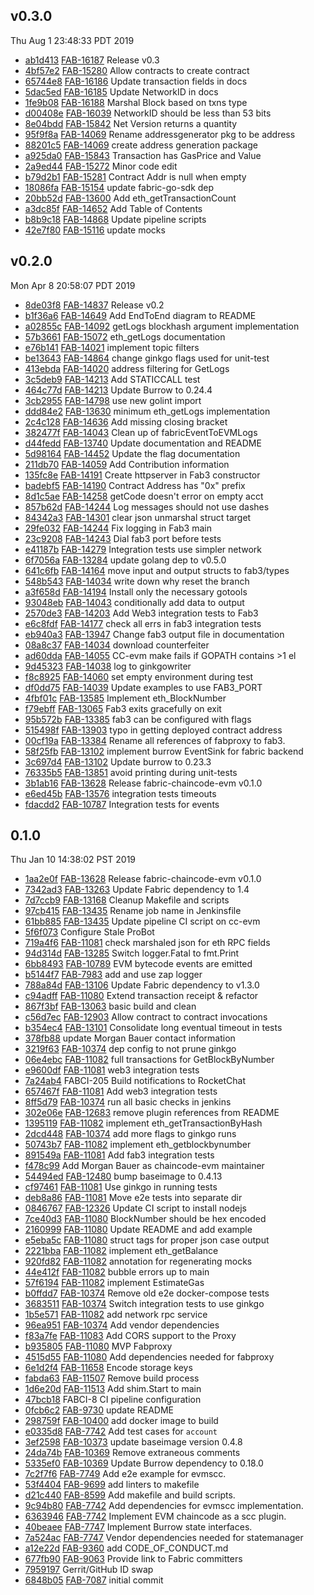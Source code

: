 ## v0.3.0
Thu Aug  1 23:48:33 PDT 2019

* [ab1d413](https://github.com/hyperledger/fabric-chaincode-evm/commit/ab1d413) [FAB-16187](https://jira.hyperledger.org/browse/FAB-16187) Release v0.3
* [4bf57e2](https://github.com/hyperledger/fabric-chaincode-evm/commit/4bf57e2) [FAB-15280](https://jira.hyperledger.org/browse/FAB-15280) Allow contracts to create contract
* [65744e8](https://github.com/hyperledger/fabric-chaincode-evm/commit/65744e8) [FAB-16186](https://jira.hyperledger.org/browse/FAB-16186) Update transaction fields in docs
* [5dac5ed](https://github.com/hyperledger/fabric-chaincode-evm/commit/5dac5ed) [FAB-16185](https://jira.hyperledger.org/browse/FAB-16185) Update NetworkID in docs
* [1fe9b08](https://github.com/hyperledger/fabric-chaincode-evm/commit/1fe9b08) [FAB-16188](https://jira.hyperledger.org/browse/FAB-16188) Marshal Block based on txns type
* [d00408e](https://github.com/hyperledger/fabric-chaincode-evm/commit/d00408e) [FAB-16039](https://jira.hyperledger.org/browse/FAB-16039) NetworkID should be less than 53 bits
* [8e04bdd](https://github.com/hyperledger/fabric-chaincode-evm/commit/8e04bdd) [FAB-15842](https://jira.hyperledger.org/browse/FAB-15842) Net Version returns a quantity
* [95f9f8a](https://github.com/hyperledger/fabric-chaincode-evm/commit/95f9f8a) [FAB-14069](https://jira.hyperledger.org/browse/FAB-14069) Rename addressgenerator pkg to be address
* [88201c5](https://github.com/hyperledger/fabric-chaincode-evm/commit/88201c5) [FAB-14069](https://jira.hyperledger.org/browse/FAB-14069) create address generation package
* [a925da0](https://github.com/hyperledger/fabric-chaincode-evm/commit/a925da0) [FAB-15843](https://jira.hyperledger.org/browse/FAB-15843) Transaction has GasPrice and Value
* [2a9ed44](https://github.com/hyperledger/fabric-chaincode-evm/commit/2a9ed44) [FAB-15272](https://jira.hyperledger.org/browse/FAB-15272) Minor code edit
* [b79d2b1](https://github.com/hyperledger/fabric-chaincode-evm/commit/b79d2b1) [FAB-15281](https://jira.hyperledger.org/browse/FAB-15281) Contract Addr is null when empty
* [18086fa](https://github.com/hyperledger/fabric-chaincode-evm/commit/18086fa) [FAB-15154](https://jira.hyperledger.org/browse/FAB-15154) update fabric-go-sdk dep
* [20bb52d](https://github.com/hyperledger/fabric-chaincode-evm/commit/20bb52d) [FAB-13600](https://jira.hyperledger.org/browse/FAB-13600) Add eth_getTransactionCount
* [a3dc85f](https://github.com/hyperledger/fabric-chaincode-evm/commit/a3dc85f) [FAB-14652](https://jira.hyperledger.org/browse/FAB-14652) Add Table of Contents
* [b8b9c18](https://github.com/hyperledger/fabric-chaincode-evm/commit/b8b9c18) [FAB-14868](https://jira.hyperledger.org/browse/FAB-14868) Update pipeline scripts
* [42e7f80](https://github.com/hyperledger/fabric-chaincode-evm/commit/42e7f80) [FAB-15116](https://jira.hyperledger.org/browse/FAB-15116) update mocks

## v0.2.0
Mon Apr  8 20:58:07 PDT 2019

* [8de03f8](https://github.com/hyperledger/fabric-chaincode-evm/commit/8de03f8) [FAB-14837](https://jira.hyperledger.org/browse/FAB-14837) Release v0.2
* [b1f36a6](https://github.com/hyperledger/fabric-chaincode-evm/commit/b1f36a6) [FAB-14649](https://jira.hyperledger.org/browse/FAB-14649) Add EndToEnd diagram to README
* [a02855c](https://github.com/hyperledger/fabric-chaincode-evm/commit/a02855c) [FAB-14092](https://jira.hyperledger.org/browse/FAB-14092) getLogs blockhash argument implementation
* [57b3661](https://github.com/hyperledger/fabric-chaincode-evm/commit/57b3661) [FAB-15072](https://jira.hyperledger.org/browse/FAB-15072) eth_getLogs documentation
* [e76b141](https://github.com/hyperledger/fabric-chaincode-evm/commit/e76b141) [FAB-14021](https://jira.hyperledger.org/browse/FAB-14021) implement topic filters
* [be13643](https://github.com/hyperledger/fabric-chaincode-evm/commit/be13643) [FAB-14864](https://jira.hyperledger.org/browse/FAB-14864) change ginkgo flags used for unit-test
* [413ebda](https://github.com/hyperledger/fabric-chaincode-evm/commit/413ebda) [FAB-14020](https://jira.hyperledger.org/browse/FAB-14020) address filtering for GetLogs
* [3c5deb9](https://github.com/hyperledger/fabric-chaincode-evm/commit/3c5deb9) [FAB-14213](https://jira.hyperledger.org/browse/FAB-14213) Add STATICCALL test
* [464c77d](https://github.com/hyperledger/fabric-chaincode-evm/commit/464c77d) [FAB-14213](https://jira.hyperledger.org/browse/FAB-14213) Update Burrow to 0.24.4
* [3cb2955](https://github.com/hyperledger/fabric-chaincode-evm/commit/3cb2955) [FAB-14798](https://jira.hyperledger.org/browse/FAB-14798) use new golint import
* [ddd84e2](https://github.com/hyperledger/fabric-chaincode-evm/commit/ddd84e2) [FAB-13630](https://jira.hyperledger.org/browse/FAB-13630) minimum eth_getLogs implementation
* [2c4c128](https://github.com/hyperledger/fabric-chaincode-evm/commit/2c4c128) [FAB-14636](https://jira.hyperledger.org/browse/FAB-14636) Add missing closing bracket
* [382477f](https://github.com/hyperledger/fabric-chaincode-evm/commit/382477f) [FAB-14043](https://jira.hyperledger.org/browse/FAB-14043) Clean up of fabricEventToEVMLogs
* [d44fedd](https://github.com/hyperledger/fabric-chaincode-evm/commit/d44fedd) [FAB-13740](https://jira.hyperledger.org/browse/FAB-13740) Update documentation and README
* [5d98164](https://github.com/hyperledger/fabric-chaincode-evm/commit/5d98164) [FAB-14452](https://jira.hyperledger.org/browse/FAB-14452) Update the flag documentation
* [211db70](https://github.com/hyperledger/fabric-chaincode-evm/commit/211db70) [FAB-14059](https://jira.hyperledger.org/browse/FAB-14059) Add Contribution information
* [135fc8e](https://github.com/hyperledger/fabric-chaincode-evm/commit/135fc8e) [FAB-14191](https://jira.hyperledger.org/browse/FAB-14191) Create httpserver in Fab3 constructor
* [badebf5](https://github.com/hyperledger/fabric-chaincode-evm/commit/badebf5) [FAB-14190](https://jira.hyperledger.org/browse/FAB-14190) Contract Address has "0x" prefix
* [8d1c5ae](https://github.com/hyperledger/fabric-chaincode-evm/commit/8d1c5ae) [FAB-14258](https://jira.hyperledger.org/browse/FAB-14258) getCode doesn't error on empty acct
* [857b62d](https://github.com/hyperledger/fabric-chaincode-evm/commit/857b62d) [FAB-14244](https://jira.hyperledger.org/browse/FAB-14244) Log messages should not use dashes
* [84342a3](https://github.com/hyperledger/fabric-chaincode-evm/commit/84342a3) [FAB-14301](https://jira.hyperledger.org/browse/FAB-14301) clear json unmarshal struct target
* [29fe032](https://github.com/hyperledger/fabric-chaincode-evm/commit/29fe032) [FAB-14244](https://jira.hyperledger.org/browse/FAB-14244) Fix logging in Fab3 main
* [23c9208](https://github.com/hyperledger/fabric-chaincode-evm/commit/23c9208) [FAB-14243](https://jira.hyperledger.org/browse/FAB-14243) Dial fab3 port before tests
* [e41187b](https://github.com/hyperledger/fabric-chaincode-evm/commit/e41187b) [FAB-14279](https://jira.hyperledger.org/browse/FAB-14279) Integration tests use simpler network
* [6f7056a](https://github.com/hyperledger/fabric-chaincode-evm/commit/6f7056a) [FAB-13284](https://jira.hyperledger.org/browse/FAB-13284) update golang dep to v0.5.0
* [641c6fb](https://github.com/hyperledger/fabric-chaincode-evm/commit/641c6fb) [FAB-14164](https://jira.hyperledger.org/browse/FAB-14164) move input and output structs to fab3/types
* [548b543](https://github.com/hyperledger/fabric-chaincode-evm/commit/548b543) [FAB-14034](https://jira.hyperledger.org/browse/FAB-14034) write down why reset the branch
* [a3f658d](https://github.com/hyperledger/fabric-chaincode-evm/commit/a3f658d) [FAB-14194](https://jira.hyperledger.org/browse/FAB-14194) Install only the necessary gotools
* [93048eb](https://github.com/hyperledger/fabric-chaincode-evm/commit/93048eb) [FAB-14043](https://jira.hyperledger.org/browse/FAB-14043) conditionally add data to output
* [2570de3](https://github.com/hyperledger/fabric-chaincode-evm/commit/2570de3) [FAB-14203](https://jira.hyperledger.org/browse/FAB-14203) Add Web3 integration tests to Fab3
* [e6c8fdf](https://github.com/hyperledger/fabric-chaincode-evm/commit/e6c8fdf) [FAB-14177](https://jira.hyperledger.org/browse/FAB-14177) check all errs in fab3 integration tests
* [eb940a3](https://github.com/hyperledger/fabric-chaincode-evm/commit/eb940a3) [FAB-13947](https://jira.hyperledger.org/browse/FAB-13947) Change fab3 output file in documentation
* [08a8c37](https://github.com/hyperledger/fabric-chaincode-evm/commit/08a8c37) [FAB-14034](https://jira.hyperledger.org/browse/FAB-14034) download counterfeiter
* [ad60dda](https://github.com/hyperledger/fabric-chaincode-evm/commit/ad60dda) [FAB-14055](https://jira.hyperledger.org/browse/FAB-14055) CC-evm make fails if GOPATH contains >1 el
* [9d45323](https://github.com/hyperledger/fabric-chaincode-evm/commit/9d45323) [FAB-14038](https://jira.hyperledger.org/browse/FAB-14038) log to ginkgowriter
* [f8c8925](https://github.com/hyperledger/fabric-chaincode-evm/commit/f8c8925) [FAB-14060](https://jira.hyperledger.org/browse/FAB-14060) set empty environment during test
* [df0dd75](https://github.com/hyperledger/fabric-chaincode-evm/commit/df0dd75) [FAB-14039](https://jira.hyperledger.org/browse/FAB-14039) Update examples to use FAB3_PORT
* [4fbf01c](https://github.com/hyperledger/fabric-chaincode-evm/commit/4fbf01c) [FAB-13585](https://jira.hyperledger.org/browse/FAB-13585) Implement eth_BlockNumber
* [f79ebff](https://github.com/hyperledger/fabric-chaincode-evm/commit/f79ebff) [FAB-13065](https://jira.hyperledger.org/browse/FAB-13065) Fab3 exits gracefully on exit
* [95b572b](https://github.com/hyperledger/fabric-chaincode-evm/commit/95b572b) [FAB-13385](https://jira.hyperledger.org/browse/FAB-13385) fab3 can be configured with flags
* [515498f](https://github.com/hyperledger/fabric-chaincode-evm/commit/515498f) [FAB-13903](https://jira.hyperledger.org/browse/FAB-13903) typo in getting deployed contract address
* [00cf19a](https://github.com/hyperledger/fabric-chaincode-evm/commit/00cf19a) [FAB-13384](https://jira.hyperledger.org/browse/FAB-13384) Rename all references of fabproxy to fab3.
* [58f25fb](https://github.com/hyperledger/fabric-chaincode-evm/commit/58f25fb) [FAB-13102](https://jira.hyperledger.org/browse/FAB-13102) implement burrow EventSink for fabric backend
* [3c697d4](https://github.com/hyperledger/fabric-chaincode-evm/commit/3c697d4) [FAB-13102](https://jira.hyperledger.org/browse/FAB-13102) Update burrow to 0.23.3
* [76335b5](https://github.com/hyperledger/fabric-chaincode-evm/commit/76335b5) [FAB-13851](https://jira.hyperledger.org/browse/FAB-13851) avoid printing during unit-tests
* [3b1ab16](https://github.com/hyperledger/fabric-chaincode-evm/commit/3b1ab16) [FAB-13628](https://jira.hyperledger.org/browse/FAB-13628) Release fabric-chaincode-evm v0.1.0
* [e6ed45b](https://github.com/hyperledger/fabric-chaincode-evm/commit/e6ed45b) [FAB-13576](https://jira.hyperledger.org/browse/FAB-13576) integration tests timeouts
* [fdacdd2](https://github.com/hyperledger/fabric-chaincode-evm/commit/fdacdd2) [FAB-10787](https://jira.hyperledger.org/browse/FAB-10787) Integration tests for events

## 0.1.0
Thu Jan 10 14:38:02 PST 2019

* [1aa2e0f](https://github.com/hyperledger/fabric-chaincode-evm/commit/1aa2e0f) [FAB-13628](https://jira.hyperledger.org/browse/FAB-13628) Release fabric-chaincode-evm v0.1.0
* [7342ad3](https://github.com/hyperledger/fabric-chaincode-evm/commit/7342ad3) [FAB-13263](https://jira.hyperledger.org/browse/FAB-13263) Update Fabric dependency to 1.4
* [7d7ccb9](https://github.com/hyperledger/fabric-chaincode-evm/commit/7d7ccb9) [FAB-13168](https://jira.hyperledger.org/browse/FAB-13168) Cleanup Makefile and scripts
* [97cb415](https://github.com/hyperledger/fabric-chaincode-evm/commit/97cb415) [FAB-13435](https://jira.hyperledger.org/browse/FAB-13435) Rename job name in Jenkinsfile
* [61bb885](https://github.com/hyperledger/fabric-chaincode-evm/commit/61bb885) [FAB-13435](https://jira.hyperledger.org/browse/FAB-13435) Update pipeline CI script on cc-evm
* [5f6f073](https://github.com/hyperledger/fabric-chaincode-evm/commit/5f6f073) Configure Stale ProBot
* [719a4f6](https://github.com/hyperledger/fabric-chaincode-evm/commit/719a4f6) [FAB-11081](https://jira.hyperledger.org/browse/FAB-11081) check marshaled json for eth RPC fields
* [94d314d](https://github.com/hyperledger/fabric-chaincode-evm/commit/94d314d) [FAB-13285](https://jira.hyperledger.org/browse/FAB-13285) Switch logger.Fatal to fmt.Print
* [6bb8493](https://github.com/hyperledger/fabric-chaincode-evm/commit/6bb8493) [FAB-10789](https://jira.hyperledger.org/browse/FAB-10789) EVM bytecode events are emitted
* [b5144f7](https://github.com/hyperledger/fabric-chaincode-evm/commit/b5144f7) [FAB-7983](https://jira.hyperledger.org/browse/FAB-7983) add and use zap logger
* [788a84d](https://github.com/hyperledger/fabric-chaincode-evm/commit/788a84d) [FAB-13106](https://jira.hyperledger.org/browse/FAB-13106) Update Fabric dependency to v1.3.0
* [c94adff](https://github.com/hyperledger/fabric-chaincode-evm/commit/c94adff) [FAB-11080](https://jira.hyperledger.org/browse/FAB-11080) Extend transaction receipt & refactor
* [867f3bf](https://github.com/hyperledger/fabric-chaincode-evm/commit/867f3bf) [FAB-13063](https://jira.hyperledger.org/browse/FAB-13063) basic build and clean
* [c56d7ec](https://github.com/hyperledger/fabric-chaincode-evm/commit/c56d7ec) [FAB-12903](https://jira.hyperledger.org/browse/FAB-12903) Allow contract to contract invocations
* [b354ec4](https://github.com/hyperledger/fabric-chaincode-evm/commit/b354ec4) [FAB-13101](https://jira.hyperledger.org/browse/FAB-13101) Consolidate long eventual timeout in tests
* [378fb88](https://github.com/hyperledger/fabric-chaincode-evm/commit/378fb88) update Morgan Bauer contact information
* [3219f63](https://github.com/hyperledger/fabric-chaincode-evm/commit/3219f63) [FAB-10374](https://jira.hyperledger.org/browse/FAB-10374) dep config to not prune ginkgo
* [06e4ebc](https://github.com/hyperledger/fabric-chaincode-evm/commit/06e4ebc) [FAB-11082](https://jira.hyperledger.org/browse/FAB-11082) full transactions for GetBlockByNumber
* [e9600df](https://github.com/hyperledger/fabric-chaincode-evm/commit/e9600df) [FAB-11081](https://jira.hyperledger.org/browse/FAB-11081) web3 integration tests
* [7a24ab4](https://github.com/hyperledger/fabric-chaincode-evm/commit/7a24ab4) FABCI-205 Build notifications to RocketChat
* [657467f](https://github.com/hyperledger/fabric-chaincode-evm/commit/657467f) [FAB-11081](https://jira.hyperledger.org/browse/FAB-11081) Add web3 integration tests
* [8ff5d79](https://github.com/hyperledger/fabric-chaincode-evm/commit/8ff5d79) [FAB-10374](https://jira.hyperledger.org/browse/FAB-10374) run all basic checks in jenkins
* [302e06e](https://github.com/hyperledger/fabric-chaincode-evm/commit/302e06e) [FAB-12683](https://jira.hyperledger.org/browse/FAB-12683) remove plugin references from README
* [1395119](https://github.com/hyperledger/fabric-chaincode-evm/commit/1395119) [FAB-11082](https://jira.hyperledger.org/browse/FAB-11082) implement eth_getTransactionByHash
* [2dcd448](https://github.com/hyperledger/fabric-chaincode-evm/commit/2dcd448) [FAB-10374](https://jira.hyperledger.org/browse/FAB-10374) add more flags to ginkgo runs
* [50743b7](https://github.com/hyperledger/fabric-chaincode-evm/commit/50743b7) [FAB-11082](https://jira.hyperledger.org/browse/FAB-11082) implement eth_getblockbynumber
* [891549a](https://github.com/hyperledger/fabric-chaincode-evm/commit/891549a) [FAB-11081](https://jira.hyperledger.org/browse/FAB-11081) Add fab3 integration tests
* [f478c99](https://github.com/hyperledger/fabric-chaincode-evm/commit/f478c99) Add Morgan Bauer as chaincode-evm maintainer
* [54494ed](https://github.com/hyperledger/fabric-chaincode-evm/commit/54494ed) [FAB-12480](https://jira.hyperledger.org/browse/FAB-12480) bump baseimage to 0.4.13
* [cf97461](https://github.com/hyperledger/fabric-chaincode-evm/commit/cf97461) [FAB-11081](https://jira.hyperledger.org/browse/FAB-11081) Use ginkgo in running tests
* [deb8a86](https://github.com/hyperledger/fabric-chaincode-evm/commit/deb8a86) [FAB-11081](https://jira.hyperledger.org/browse/FAB-11081) Move e2e tests into separate dir
* [0846767](https://github.com/hyperledger/fabric-chaincode-evm/commit/0846767) [FAB-12326](https://jira.hyperledger.org/browse/FAB-12326) Update CI script to install nodejs
* [7ce40d3](https://github.com/hyperledger/fabric-chaincode-evm/commit/7ce40d3) [FAB-11080](https://jira.hyperledger.org/browse/FAB-11080) BlockNumber should be hex encoded
* [2160999](https://github.com/hyperledger/fabric-chaincode-evm/commit/2160999) [FAB-11080](https://jira.hyperledger.org/browse/FAB-11080) Update README and add example
* [e5eba5c](https://github.com/hyperledger/fabric-chaincode-evm/commit/e5eba5c) [FAB-11080](https://jira.hyperledger.org/browse/FAB-11080) struct tags for proper json case output
* [2221bba](https://github.com/hyperledger/fabric-chaincode-evm/commit/2221bba) [FAB-11082](https://jira.hyperledger.org/browse/FAB-11082) implement eth_getBalance
* [920fd82](https://github.com/hyperledger/fabric-chaincode-evm/commit/920fd82) [FAB-11082](https://jira.hyperledger.org/browse/FAB-11082) annotation for regenerating mocks
* [44e412f](https://github.com/hyperledger/fabric-chaincode-evm/commit/44e412f) [FAB-11082](https://jira.hyperledger.org/browse/FAB-11082) bubble errors up to main
* [57f6194](https://github.com/hyperledger/fabric-chaincode-evm/commit/57f6194) [FAB-11082](https://jira.hyperledger.org/browse/FAB-11082) implement EstimateGas
* [b0ffdd7](https://github.com/hyperledger/fabric-chaincode-evm/commit/b0ffdd7) [FAB-10374](https://jira.hyperledger.org/browse/FAB-10374) Remove old e2e docker-compose tests
* [3683511](https://github.com/hyperledger/fabric-chaincode-evm/commit/3683511) [FAB-10374](https://jira.hyperledger.org/browse/FAB-10374) Switch integration tests to use ginkgo
* [1b5e571](https://github.com/hyperledger/fabric-chaincode-evm/commit/1b5e571) [FAB-11082](https://jira.hyperledger.org/browse/FAB-11082) add network rpc service
* [96ea951](https://github.com/hyperledger/fabric-chaincode-evm/commit/96ea951) [FAB-10374](https://jira.hyperledger.org/browse/FAB-10374) Add vendor dependencies
* [f83a7fe](https://github.com/hyperledger/fabric-chaincode-evm/commit/f83a7fe) [FAB-11083](https://jira.hyperledger.org/browse/FAB-11083) Add CORS support to the Proxy
* [b935805](https://github.com/hyperledger/fabric-chaincode-evm/commit/b935805) [FAB-11080](https://jira.hyperledger.org/browse/FAB-11080) MVP Fabproxy
* [4515d55](https://github.com/hyperledger/fabric-chaincode-evm/commit/4515d55) [FAB-11080](https://jira.hyperledger.org/browse/FAB-11080) Add dependencies needed for fabproxy
* [6e1d2f4](https://github.com/hyperledger/fabric-chaincode-evm/commit/6e1d2f4) [FAB-11658](https://jira.hyperledger.org/browse/FAB-11658) Encode storage keys
* [fabda63](https://github.com/hyperledger/fabric-chaincode-evm/commit/fabda63) [FAB-11507](https://jira.hyperledger.org/browse/FAB-11507) Remove build process
* [1d6e20d](https://github.com/hyperledger/fabric-chaincode-evm/commit/1d6e20d) [FAB-11513](https://jira.hyperledger.org/browse/FAB-11513) Add shim.Start to main
* [47bcb18](https://github.com/hyperledger/fabric-chaincode-evm/commit/47bcb18) FABCI-8 CI pipeline configuration
* [0fcb6c2](https://github.com/hyperledger/fabric-chaincode-evm/commit/0fcb6c2) [FAB-9730](https://jira.hyperledger.org/browse/FAB-9730) update README
* [298759f](https://github.com/hyperledger/fabric-chaincode-evm/commit/298759f) [FAB-10400](https://jira.hyperledger.org/browse/FAB-10400) add docker image to build
* [e0335d8](https://github.com/hyperledger/fabric-chaincode-evm/commit/e0335d8) [FAB-7742](https://jira.hyperledger.org/browse/FAB-7742) Add test cases for `account`
* [3ef2598](https://github.com/hyperledger/fabric-chaincode-evm/commit/3ef2598) [FAB-10373](https://jira.hyperledger.org/browse/FAB-10373) update baseimage version 0.4.8
* [24da74b](https://github.com/hyperledger/fabric-chaincode-evm/commit/24da74b) [FAB-10369](https://jira.hyperledger.org/browse/FAB-10369) Remove extraneous comments
* [5335ef0](https://github.com/hyperledger/fabric-chaincode-evm/commit/5335ef0) [FAB-10369](https://jira.hyperledger.org/browse/FAB-10369) Update Burrow dependency to 0.18.0
* [7c2f7f6](https://github.com/hyperledger/fabric-chaincode-evm/commit/7c2f7f6) [FAB-7749](https://jira.hyperledger.org/browse/FAB-7749) Add e2e example for evmscc.
* [53f4404](https://github.com/hyperledger/fabric-chaincode-evm/commit/53f4404) [FAB-9699](https://jira.hyperledger.org/browse/FAB-9699) add linters to makefile
* [d21c440](https://github.com/hyperledger/fabric-chaincode-evm/commit/d21c440) [FAB-8599](https://jira.hyperledger.org/browse/FAB-8599) Add makefile and build scripts.
* [9c94b80](https://github.com/hyperledger/fabric-chaincode-evm/commit/9c94b80) [FAB-7742](https://jira.hyperledger.org/browse/FAB-7742) Add dependencies for evmscc implementation.
* [6363946](https://github.com/hyperledger/fabric-chaincode-evm/commit/6363946) [FAB-7742](https://jira.hyperledger.org/browse/FAB-7742) Implement EVM chaincode as a scc plugin.
* [40beaee](https://github.com/hyperledger/fabric-chaincode-evm/commit/40beaee) [FAB-7747](https://jira.hyperledger.org/browse/FAB-7747) Implement Burrow state interfaces.
* [7a524ac](https://github.com/hyperledger/fabric-chaincode-evm/commit/7a524ac) [FAB-7747](https://jira.hyperledger.org/browse/FAB-7747) Vendor dependencies needed for statemanager
* [a12e22d](https://github.com/hyperledger/fabric-chaincode-evm/commit/a12e22d) [FAB-9360](https://jira.hyperledger.org/browse/FAB-9360) add CODE_OF_CONDUCT.md
* [677fb90](https://github.com/hyperledger/fabric-chaincode-evm/commit/677fb90) [FAB-9063](https://jira.hyperledger.org/browse/FAB-9063) Provide link to Fabric committers
* [7959197](https://github.com/hyperledger/fabric-chaincode-evm/commit/7959197) Gerrit/GitHub ID swap
* [6848b05](https://github.com/hyperledger/fabric-chaincode-evm/commit/6848b05) [FAB-7087](https://jira.hyperledger.org/browse/FAB-7087) initial commit

